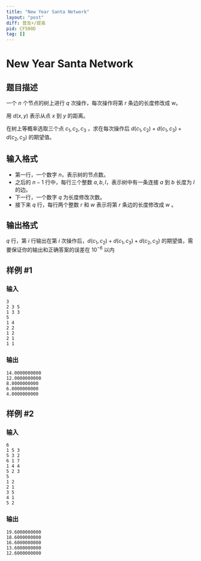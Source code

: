 ```yaml
---
title: "New Year Santa Network"
layout: "post"
diff: 普及+/提高
pid: CF500D
tag: []
---
```


# New Year Santa Network

## 题目描述

一个 $n$ 个节点的树上进行 $q$ 次操作，每次操作将第 $r$ 条边的长度修改成 $w$。

用 $d(x,y)$ 表示从点 $x$ 到 $y$ 的距离。

在树上等概率选取三个点 $c_1,c_2,c_3$ ，求在每次操作后 $d(c_1,c_2)+d(c_1,c_3)+d(c_2,c_3)$ 的期望值。

## 输入格式

- 第一行，一个数字 $n$，表示树的节点数。
- 之后的 $n-1$ 行中，每行三个整数 $a,b,l$，表示树中有一条连接 $a$ 到 $b$ 长度为 $l$ 的边。
- 下一行，一个数字 $q$ 为长度修改次数。
- 接下来 $q$ 行，每行两个整数 $r$ 和 $w$ 表示将第 $r$ 条边的长度修改成 $w$ 。

## 输出格式

$q$ 行，第 $i$ 行输出在第 $i$ 次操作后，$d(c_1,c_2)+d(c_1,c_3)+d(c_2,c_3)$ 的期望值，需要保证你的输出和正确答案的误差在 $10^{-6}$ 以内

## 样例 #1

### 输入

```
3
2 3 5
1 3 3
5
1 4
2 2
1 2
2 1
1 1

```

### 输出

```
14.0000000000
12.0000000000
8.0000000000
6.0000000000
4.0000000000

```

## 样例 #2

### 输入

```
6
1 5 3
5 3 2
6 1 7
1 4 4
5 2 3
5
1 2
2 1
3 5
4 1
5 2

```

### 输出

```
19.6000000000
18.6000000000
16.6000000000
13.6000000000
12.6000000000

```

